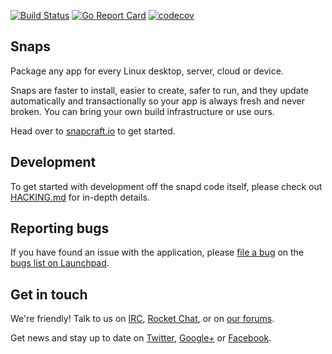 [![Build Status][travis-image]][travis-url]
[![Go Report Card][goreportcard-image]][goreportcard-url]
[![codecov][codecov-image]][codecov-url]
 
## Snaps

Package any app for every Linux desktop, server, cloud or device.

Snaps are faster to install, easier to create, safer to run, and they update
automatically and transactionally so your app is always fresh and never
broken. You can bring your own build infrastructure or use ours.

Head over to [snapcraft.io](https://snapcraft.io) to get started.

## Development

To get started with development off the snapd code itself, please check
out [HACKING.md](https://github.com/snapcore/snapd/blob/master/HACKING.md)
for in-depth details.

## Reporting bugs

If you have found an issue with the application, please [file a bug](https://bugs.launchpad.net/snappy/+filebug) on the [bugs list on Launchpad](https://bugs.launchpad.net/snappy/).

## Get in touch

We're friendly! Talk to us on 
[IRC](https://webchat.freenode.net/?channels=snappy),
[Rocket Chat](https://rocket.ubuntu.com/channel/snappy),
or on [our forums](https://forum.snapcraft.io/).

Get news and stay up to date on [Twitter](https://twitter.com/snapcraftio),
[Google+](https://plus.google.com/+SnapcraftIo) or
[Facebook](https://www.facebook.com/snapcraftio).



[travis-image]: https://travis-ci.org/snapcore/snapd.svg?branch=master
[travis-url]: https://travis-ci.org/snapcore/snapd

[goreportcard-image]: https://goreportcard.com/badge/github.com/snapcore/snapd
[goreportcard-url]: https://goreportcard.com/report/github.com/snapcore/snapd

[coveralls-image]: https://coveralls.io/repos/snapcore/snapd/badge.svg?branch=master&service=github
[coveralls-url]: https://coveralls.io/github/snapcore/snapd?branch=master

[codecov-url]: https://codecov.io/gh/snapcore/snapd
[codecov-image]: https://codecov.io/gh/snapcore/snapd/branch/master/graph/badge.svg
